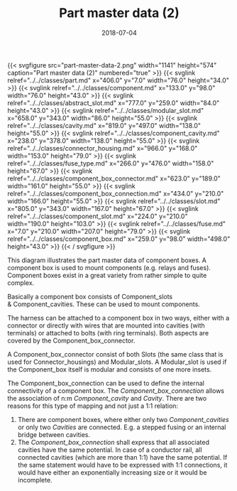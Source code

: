 ﻿---
title: Part master data (2)
toc: false
type: specs
layout: diagram
date: "2018-07-04"
draft: false
specification: KBL
version: 2.5
documentType: "Recommendation"
elementType: Diagram
classes:
  - Part
  - Component
  - Abstract_slot
  - Modular_slot
  - Cavity
  - Component_cavity
  - Connector_housing
  - Fuse_type
  - Component_box_connector
  - Component_box_connection
  - Slot
  - Component_slot
  - Fuse
  - Component_box
menu:
  KBL-2.5:    
    parent: presentation
    identifier: presentation/part-master-data-2
    weight: 1006 

# Prev/next pager order (if `docs_section_pager` enabled in `params.toml`)
weight: 1006
---
{{< svgfigure src="part-master-data-2.png" width="1141" height="574" caption="Part master data (2)" numbered="true" >}}
  {{< svglink relref="../../classes/part.md" x="406.0" y="7.0" width="76.0" height="34.0" >}}
  {{< svglink relref="../../classes/component.md" x="133.0" y="98.0" width="76.0" height="43.0" >}}
  {{< svglink relref="../../classes/abstract_slot.md" x="777.0" y="259.0" width="84.0" height="43.0" >}}
  {{< svglink relref="../../classes/modular_slot.md" x="658.0" y="343.0" width="86.0" height="55.0" >}}
  {{< svglink relref="../../classes/cavity.md" x="819.0" y="497.0" width="138.0" height="55.0" >}}
  {{< svglink relref="../../classes/component_cavity.md" x="238.0" y="378.0" width="138.0" height="55.0" >}}
  {{< svglink relref="../../classes/connector_housing.md" x="966.0" y="168.0" width="153.0" height="79.0" >}}
  {{< svglink relref="../../classes/fuse_type.md" x="266.0" y="476.0" width="158.0" height="67.0" >}}
  {{< svglink relref="../../classes/component_box_connector.md" x="623.0" y="189.0" width="161.0" height="55.0" >}}
  {{< svglink relref="../../classes/component_box_connection.md" x="434.0" y="210.0" width="166.0" height="55.0" >}}
  {{< svglink relref="../../classes/slot.md" x="805.0" y="343.0" width="167.0" height="67.0" >}}
  {{< svglink relref="../../classes/component_slot.md" x="224.0" y="210.0" width="190.0" height="103.0" >}}
  {{< svglink relref="../../classes/fuse.md" x="7.0" y="210.0" width="207.0" height="79.0" >}}
  {{< svglink relref="../../classes/component_box.md" x="259.0" y="98.0" width="498.0" height="43.0" >}}
{{< / svgfigure >}}
<p> This diagram illustrates the part master data of component boxes. A component box is used to mount components (e.g. relays and fuses). Component boxes exist in a great variety from rather simple to quite complex.      </p>      <p> Basically a component box consists of Component_slots &amp;&#160;Component_cavities. These can be used to mount components.      </p>      <p> The harness can be attached to a component box in two ways, either with a connector or directly with wires that are mounted into cavities (with terminals) or attached to bolts (with ring terminals). Both aspects are covered by the Component_box_connector.      </p>      <p> A Component_box_connector consist of both Slots (the same class that is used for Connector_housings) and Modular_slots. A Modular_slot is used if the Component_box itself is modular and consists of one more insets.      </p>      <p> The Component_box_connection can be used to define the internal connectivity of a component box. The <i>Component_box_connection</i> allows the association of n:m <i>Component_cavity</i> and <i>Cavity</i>. There are two reasons for this type of mapping and not just a 1:1 relation:      </p>      <ol>       <li> There are component boxes, where either only two <i>Component_cavities </i>or only two <i>Cavities </i>are connected. E.g. a stepped fusing or an internal bridge between cavities.        </li>       <li> The <i>Component_box_connection</i> shall express that all associated cavities have the same potential. In case of a conductor rail, all connected cavities (which are more than 1:1) have the same potential. If the same statement would have to be expressed with 1:1 connections, it would have either an exponentially increasing size or it would be incomplete.        </li>     </ol>